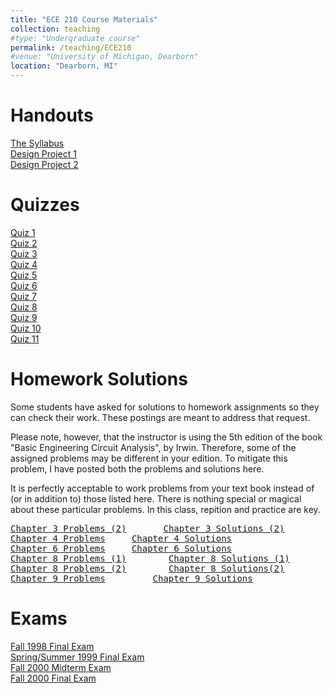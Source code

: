 ```yaml
---
title: "ECE 210 Course Materials"
collection: teaching
#type: "Undergraduate course"
permalink: /teaching/ECE210
#venue: "University of Michigan, Dearborn"
location: "Dearborn, MI"
---
```



Handouts
======
<a href = "ece210.pdf"> The Syllabus </a> <br>
<a href = "DesignProject1.pdf"> Design Project 1 </a><br>
<a href = "DesignProject2.pdf"> Design Project 2 </a>


Quizzes
======
<a href = "F00_q1.pdf">Quiz 1</a> <br>
<a href = "F00_q2.pdf">Quiz 2</a> <br>
<a href = "F00_q3.pdf">Quiz 3</a> <br>
<a href = "F00_q4.pdf">Quiz 4</a> <br>
<a href = "F00_q5.pdf">Quiz 5</a> <br>
<a href = "F00_q6.pdf">Quiz 6</a> <br>
<a href = "F00_q7.pdf">Quiz 7</a> <br>
<a href = "F00_q8.pdf">Quiz 8</a> <br>
<a href = "F00_q9.pdf">Quiz 9</a> <br>
<a href = "F00_q10.pdf">Quiz 10</a> <br>
<a href = "F00_q11.pdf">Quiz 11</a> <br>


Homework Solutions
======
Some students have asked for solutions to homework assignments so they
can check their work. These postings are meant to address that
request.<br>

Please note, however, that the instructor is using the 5th edition of
the book "Basic Engineering Circuit Analysis", by Irwin. Therefore,
some of the assigned problems may be different in your edition. To
mitigate this problem, I have posted both the problems and solutions
here.<br>

It is perfectly acceptable to work problems from your text book
instead of (or in addition to) those listed here. There is nothing
special or magical about these particular problems. In this class,
repition and practice are key.

<pre>
<a href = "Chapter3Problems_2.pdf">Chapter 3 Problems (2)</a>		<a href = "Chapter3Solutions_2.pdf">Chapter 3 Solutions (2)</a>
<a href = "Chapter4Problems.pdf">Chapter 4 Problems</a>		<a href ="Chapter4Solutions.pdf">Chapter 4 Solutions</a>
<a href = "Chapter6Problems.pdf">Chapter 6 Problems</a>		<a href = "Chapter6Solutions.pdf">Chapter 6 Solutions</a>
<a href = "Chapter8Problems1.pdf">Chapter 8 Problems (1)</a>		<a href = "Chapter8Solutions1.pdf">Chapter 8 Solutions (1)</a>
<a href = "Chapter8Problems2.pdf">Chapter 8 Problems (2)</a>		<a href ="Chapter8Solutions2.pdf">Chapter 8 Solutions(2)</a>
<a href = "Chapter9Problems.pdf">Chapter 9 Problems</a>       	<a href = "Chapter9Solutions.pdf">Chapter 9 Solutions</a>
</pre>


Exams
======
<a href="FinalF98.pdf">Fall 1998 Final Exam</a><br>
<a href="FinalSS99.pdf">Spring/Summer 1999 Final Exam</a><br>
<a href="MidtermF00.pdf">Fall 2000 Midterm Exam</a><br>
<a href="FinalF00.pdf">Fall 2000 Final Exam</a><br>
